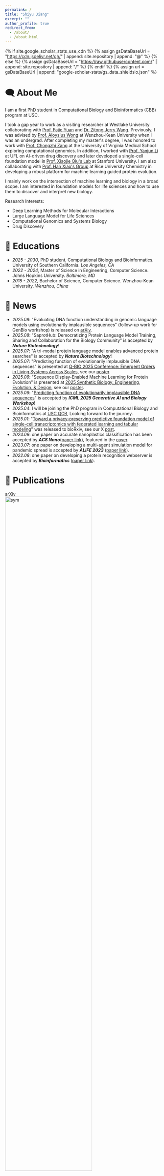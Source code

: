 ```yaml
---
permalink: /
title: "Shiyu Jiang"
excerpt: ""
author_profile: true
redirect_from: 
  - /about/
  - /about.html
---
```


{% if site.google_scholar_stats_use_cdn %}
{% assign gsDataBaseUrl = "https://cdn.jsdelivr.net/gh/" | append: site.repository | append: "@" %}
{% else %}
{% assign gsDataBaseUrl = "https://raw.githubusercontent.com/" | append: site.repository | append: "/" %}
{% endif %}
{% assign url = gsDataBaseUrl | append: "google-scholar-stats/gs_data_shieldsio.json" %}

<span class='anchor' id='about-me'></span>

# 🗨 About Me
I am a first PhD student in Computational Biology and Bioinformatics (CBB) program at USC.

I took a gap year to work as a visiting researcher at Westlake University collaborating with 
[Prof. Fajie Yuan](https://en.westlake.edu.cn/faculty/fajie-yuan.html) and
[Dr. Zitong Jerry Wang](https://cellethology.github.io/).
Previously, I was advised by [Prof. Aloysius Wong](https://csmt.wku.edu.cn/en/node/1777) at Wenzhou-Kean University 
when I was an undergrad. After completing my master's degree, I was honored to work with 
[Prof. Chongzhi Zang](https://zanglab.github.io/index.htm) at the University of Virginia Medical School exploring 
computational genomics. In addition, I worked with [Prof. Yanjun Li](https://yanjun-li.com/index.html) at UFL on 
AI-driven drug discovery and later developed a single-cell foundation model in 
[Prof. Xiaojie Qiu's Lab](https://www.devo-evo.com/) at Stanford University. I am also collaborating with 
[Prof. Han Xiao's Group](https://xiao.rice.edu/) at Rice University Chemistry in developing a robust platform
for machine learning guided protein evolution.

I mainly work on the intersection of machine learning and biology in a broad scope. I am interested in foundation 
models for life sciences and how to use them to discover and interpret new biology. 

Research Interests:
- Deep Learning Methods for Molecular Interactions
- Large Language Model for Life Sciences
- Computational Genomics and Systems Biology
- Drug Discovery

# 📖 Educations
- *2025 - 2030*, PhD student, Computational Biology and Bioinformatics. University of Southern California. *Los Angeles, CA*
- *2022 - 2024*, Master of Science in Engineering, Computer Science. Johns Hopkins University. *Baltimore, MD* 
- *2018 - 2022*, Bachelor of Science, Computer Science. Wenzhou-Kean University. *Wenzhou, China*

# 📰 News
- *2025.08*: "Evaluating DNA function understanding in genomic language models using evolutionarily implausible sequences" (follow-up work for GenBio workshop) is released on [arXiv](https://arxiv.org/abs/2506.10271v3).
- *2025.08*: "SaprotHub: Democratizing Protein Language Model Training, Sharing and Collaboration for the Biology Community" is accepted by ***Nature Biotechnology***!
- *2025.07*: "A tri-modal protein language model enables advanced protein searches" is accepted by ***Nature Biotechnology***!
- *2025.07*: "Predicting function of evolutionarily implausible DNA sequences" is presented at [Q-BIO 2025 Conference: Emergent Orders in Living Systems Across Scales](https://cqb.pku.edu.cn/info/1064/3011.htm), see our [poster]().
- *2025.06*: "Sequence Display-Enabled Machine Learning for Protein Evolution" is presented at [2025 Synthetic Biology: Engineering, Evolution, & Design](https://synbioconference.org/2025), see our [poster](https://jasonjiangs.github.io/images/seq_display_poster.png).
- *2025.06*: "[Predicting function of evolutionarily implausible DNA sequences](https://jasonjiangs.github.io/images/nullsettes_genbio2025_poster.png)" is accepted by ***ICML 2025 Generative AI and Biology Workshop***!
- *2025.04*: I will be joining the PhD program in Computational Biology and Bioinformatics at [USC QCB](https://www.qcb-dornsife.usc.edu/), Looking forward to the journey.
- *2025.01*: "[Toward a privacy-preserving predictive foundation model of single-cell transcriptomics with federated learning and tabular modeling](https://www.biorxiv.org/content/10.1101/2025.01.06.631427v1)" was released to bioRxiv, see our X [post](https://x.com/Xiaojie_Qiu/status/1876676759577661895).
- *2024.09*: one paper on accurate nanoplastics classification has been accepted by ***ACS Nano***([paper link](https://pubs.acs.org/doi/abs/10.1021/acsnano.4c08316)), featured in the [cover](https://pubs.acs.org/cms/10.1021/ancac3.2024.18.issue-38/asset/ancac3.2024.18.issue-38.xlargecover-4.jpg).
- *2023.07*: one paper on developing a multi-agent simulation model for pandemic spread is accepted by ***ALIFE 2023*** ([paper link](https://direct.mit.edu/isal/proceedings/isal2023/35/123/116938)).
- *2022.08*: one paper on developing a protein recognition webserver is accepted by ***Bioinformatics*** ([paper link](https://academic.oup.com/bioinformatics/article/38/19/4643/6673135)).

# 📝 Publications
<div class='paper-box'><div class='paper-box-image'><div><div class="badge">arXiv</div><img src='images/nullsettes_v2.png' alt="sym" width="75%"></div></div>
<div class='paper-box-text' markdown="1">

[Evaluating DNA function understanding in genomic language models using evolutionarily implausible sequences](https://arxiv.org/abs/2506.10271v3)

**Shiyu Jiang**, Xuyin Liu, Jerry Zitong Wang. *arXiv*, 2025. (In Submission)

[GitHub](https://github.com/cellethology/GLM-Nullsette-Benchmark)
</div>
</div>


<div class='paper-box'><div class='paper-box-image'><div><div class="badge"></div><img src='images/smartbind.png' alt="sym" width="75%"></div></div>
<div class='paper-box-text' markdown="1">

[Small Molecule Approach to RNA Targeting Binder Discovery (SMARTBind) Using Deep Learning Without Structural Input]()

**Shiyu Jiang** †, Amirhossein Taghavi †, Tenghui Wang, Samantha M. Meyer, Jessica L. Childs-Disney, Chenglong Li, Mattew D. Disney, Yanjun Li. 2025. (In Submission)

[GitHub](https://github.com/AIDD-LiLab/SmartBind)
</div>
</div>


<div class='paper-box'><div class='paper-box-image'><div><div class="badge"></div><img src='images/sequence display.png' alt="sym" width="75%"></div></div>
<div class='paper-box-text' markdown="1">

[Sequence Display: Generating Large-Scale Sequence–Activity Datasets to Advance Universal Protein Evolution]()

Linqi Cheng †, Xinzhe Zheng †, **Shiyu Jiang** †, Hu Y, Liu Y, Yang K, Rui J, Ding H, Zhang M, Yuan T, Ye H, Li C, Kevin K. Yang, Xiongyi Huang, Han Xiao. 2025. (In Submission)

[GitHub](https://github.com/SophieSarceau/SequenceDisplay-ML)
</div>
</div>


<div class='paper-box'><div class='paper-box-image'><div><div class="badge">bioRxiv</div><img src='images/qa.png' alt="sym" width="75%"></div></div>
<div class='paper-box-text' markdown="1">

[Decoding the Molecular Language of Proteins with Evola](https://www.biorxiv.org/content/10.1101/2025.01.05.630192v1)

Xibin Zhou †, Chenchen Han †, Yingqi Zhang ‡, Jin Su ‡, Kai Zhuang ‡, **Shiyu Jiang** ‡, Zichen Yuan, Wei Zheng, Fengyuan Dai, Yuyang Zhou, Yuyang Tao, Dan Wu, Fajie Yuan. *bioRxiv*, 2025.

[Online Server](http://www.chat-protein.com/)
</div>
</div>


<div class='paper-box'><div class='paper-box-image'><div><div class="badge">bioRxiv</div><img src='images/tabula.png' alt="sym" width="75%"></div></div>
<div class='paper-box-text' markdown="1">

[Toward a privacy-preserving predictive foundation model of single-cell transcriptomics with federated learning and tabular modeling](https://www.biorxiv.org/content/10.1101/2025.01.06.631427v1)

Jiayuan Ding †, Jianhui Lin †, **Shiyu Jiang** †, Yixin Wang, Ziyang Mao, Zhaoyu Fang, Jiliang Tang, Min Li, Xiaojie Qiu. *bioRxiv*, 2025.

[GitHub](https://github.com/aristoteleo/tabula)
</div>
</div>


<div class='paper-box'><div class='paper-box-image'><div><div class="badge">Nature Communications</div><img src='images/NC_yu.png' alt="sym" width="75%"></div></div>
<div class='paper-box-text' markdown="1">

[Engineering Unnatural Cells with a 21st Amino Acid as a Living Epigenetic Sensor]()

Hu Y, Wang Y, Cheng L, Wang C, Liu Y, Wang Y, Chen Y, Yang S, Guo Y, **Jiang S**, Yang K, Xiao H. *Nature Communications*, 2025. (Accepted)

</div>
</div>


<div class='paper-box'><div class='paper-box-image'><div><div class="badge">JACS</div><img src='images/jacs_1.png' alt="sym" width="75%"></div></div>
<div class='paper-box-text' markdown="1">

[Biosynthesis of Unnatural Cyclodipeptides through Genetic Code Expansion and Cyclodipeptide Synthase Evolution]()

Hu Y †, Cheng L †, Liu Y, Liu R, **Jiang S**, Yuan T, Wang Y, Ye H, Xiao H. *Journal of the American Chemical Society*, 2025. (Accepted)

[GitHub](https://github.com/linqicheng-xiao/gmx_mmpbsa_py)
</div>
</div>


<div class='paper-box'><div class='paper-box-image'><div><div class="badge">Nature Biotechnology</div><img src='images/protrek.png' alt="sym" width="75%"></div></div>
<div class='paper-box-text' markdown="1">

[A tri-modal protein language model enables advanced protein searches](https://www.biorxiv.org/content/10.1101/2024.05.30.596740v2.abstract)

Jin Su †, Yan He †, Shiyang You †, **Shiyu Jiang** ‡, Xibin Zhou ‡, Xuting Zhang, Yuxuan Wang, Igor Tolstoy, Hongyuan Lu, Xing Chang, Fajie Yuan. *Nature Biotechnology*, 2025. (Accepted)

[Online Server](http://search-protrek.com/)
</div>
</div>


<div class='paper-box'><div class='paper-box-image'><div><div class="badge">Nature Biotechnology</div><img src='images/saprothub.png' alt="sym" width="75%"></div></div>
<div class='paper-box-text' markdown="1">

[SaprotHub: Democratizing Protein Language Model Training, Sharing and Collaboration for the Biology Community](https://www.biorxiv.org/content/10.1101/2024.05.24.595648v5.abstract)

Jin Su, Zhikai Li, Chenchen Han, Yuyang Zhou, Yan He, Junjie Shan, Xibin Zhou, Xing Chang, **Shiyu Jiang**, Dacheng Ma, The OPMC, Martin Steinegger, Sergey Ovchinnikov, Fajie Yuan. *Nature Biotechnology*, 2025. (Accepted)

[GitHub](https://github.com/westlake-repl/SaprotHub?tab=readme-ov-file) | [OPMC](https://theopmc.github.io/)
</div>
</div>


<div class='paper-box'><div class='paper-box-image'><div><div class="badge">ICML 2025 GenBio Workshop</div><img src='images/nullsettes.png' alt="sym" width="75%"></div></div>
<div class='paper-box-text' markdown="1">

[Predicting function of evolutionarily implausible DNA sequences](https://openreview.net/forum?id=YEmMJHZSGv)

**Shiyu Jiang**, Xuyin Liu, Jerry Zitong Wang. *ICML 2025 Generative AI and Biology Workshop*, 2025.

[GitHub](https://github.com/cellethology/GLM-Nullsette-Benchmark)
</div>
</div>


<div class='paper-box'><div class='paper-box-image'><div><div class="badge">ACS Nano</div><img src='images/acsnano.png' alt="sym" width="75%"></div></div>
<div class='paper-box-text' markdown="1">

[Integrating Metal–Phenolic Networks-Mediated Separation and Machine Learning-Aided Surface-Enhanced Raman Spectroscopy for Accurate Nanoplastics Quantification and Classification](https://pubs.acs.org/doi/abs/10.1021/acsnano.4c08316)

Haoxin Ye, **Shiyu Jiang**, Yan Yan, Bin Zhao, Edward R Grant, David D Kitts, Rickey Y Yada, Anubhav Pratap-Singh, Alberto Baldelli, Tianxi Yang. *ACS Nano*, 2024.

[Featured on Cover](https://pubs.acs.org/cms/10.1021/ancac3.2024.18.issue-38/asset/ancac3.2024.18.issue-38.xlargecover-4.jpg)
</div>
</div>


<div class='paper-box'><div class='paper-box-image'><div><div class="badge">ALIFE 2023</div><img src='images/covid_sim.png' alt="sym" width="75%"></div></div>
<div class='paper-box-text' markdown="1">

[Simulating Disease Spread During Disaster Scenarios](https://direct.mit.edu/isal/proceedings/isal/35/123/116938)

**Shiyu Jiang**, Heejoong Kim, Fabio Henrique Tanaka, Claus Aranha, Anna Bogdanova, Kimia Ghobadi, Anton Dahbura. *The International Conference on Artificial Life*, 2023.

[GitHub](https://github.com/caranha/Koudou/tree/ALIFE_2023)
</div>
</div>


<div class='paper-box'><div class='paper-box-image'><div><div class="badge">Bioinformatics</div><img src='images/bioinformatics2022.png' alt="sym" width="75%"></div></div>
<div class='paper-box-text' markdown="1">

[HNOXPred: a web tool for the prediction of gas-sensing H-NOX proteins from amino acid sequence](https://academic.oup.com/bioinformatics/article/38/19/4643/6673135)

**Shiyu Jiang**, Hemn Barzan Abdalla, Chuyun Bi, Yi Zhu, Xuechen Tian, Yixin Yang, Aloysius Wong. *Bioinformatics*, 2022.

[Online Server](https://www.hnoxpred.com/) | [GitHub](https://github.com/JasonJiangs/HNOX_Pred)
</div>
</div>


<div class='paper-box'><div class='paper-box-image'><div><div class="badge">IJCNN 2021</div><img src='images/ijcnn.png' alt="sym" width="75%"></div></div>
<div class='paper-box-text' markdown="1">

[Deblur-yolo: Real-time object detection with efficient blind motion deblurring](https://ieeexplore.ieee.org/abstract/document/9534352)

Shen Zheng, Yuxiong Wu, **Shiyu Jiang**, Changjie Lu, Gaurav Gupta. *International Joint Conference on Neural Networks*, 2021

</div>
</div>

[comment]: <> (# 🎖 Honors and Awards)

[comment]: <> (- *2021.10* Lorem ipsum dolor sit amet, consectetur adipiscing elit. Vivamus ornare aliquet ipsum, ac tempus justo dapibus sit amet. )

[comment]: <> (- *2021.09* Lorem ipsum dolor sit amet, consectetur adipiscing elit. Vivamus ornare aliquet ipsum, ac tempus justo dapibus sit amet. )

# 🧑‍💻 Experience
<ul class="education-timeline">

    <li class="timeline-item-edu">
        <div class="timeline-icon">
            <img src="images/WLU_logo.png" alt="WLU Logo">
        </div>
        <div class="timeline-content-edu">
            <p class="date">2024.08 - 2025.06</p>
            <h4 class="title">Research Associate</h4>
            <p class="school"><a href="" target="_blank">Westlake University</a>School of Engineering & School of Science</p>
        </div>
    </li>

    <li class="timeline-item-edu">
        <div class="timeline-icon">
            <img src="images/UVA_logo.png" alt="UVA Logo">
        </div>
        <div class="timeline-content-edu">
            <p class="date">2024.01 - 2024.07</p>
            <h4 class="title">Lab Specialist</h4>
            <p class="school"><a href="" target="_blank">University of Virginia</a>, School of Medicine</p>
        </div>
    </li>

    <li class="timeline-item-edu">
        <div class="timeline-icon">
            <img src="images/AlibabaCloud_logo.png" alt="Alibaba Cloud Logo">
        </div>
        <div class="timeline-content-edu">
            <p class="date">2022.06 - 2022.08</p>
            <h4 class="title">Software Engineer Intern</h4>
            <p class="school"><a href="" target="_blank">Alibaba Cloud</a> </p>
        </div>
    </li>
</ul>

# 🔨 Models
## Genomics
- [Nullsettes](https://github.com/cellethology/GLM-Nullsette-Benchmark): 
  a synthetic biology benchmark simulating loss-of-function mutations via control element translocations, enabling zero-shot evaluation of genomic language models.

- [SICER 2.0](https://zanglab.github.io/SICER2/) (**S**patial-clustering **I**dentification of **C**hIP-**E**nriched **R**egions):
  a ChIP-Seq broad peak calling data analysis method.

- [Tabula](https://github.com/aristoteleo/tabula):
  A privacy-preserving predictive foundation model for single-cell transcriptomics, leveraging federated learning and tabular modeling.

## Protein
- [ProTrek](http://search-protrek.com/):
  a tri-modal protein language model that jointly models protein sequence, structure and function (SSF).

- [Evolla](http://www.chat-protein.com/):
  a protein-language generative model designed to decode the molecular language of proteins.

- [SaProtHub](https://github.com/westlake-repl/SaprotHub?tab=readme-ov-file):
  making Protein Modeling Accessible to All Biologists.

- [HNOXPred](https://www.hnoxpred.com/) (**Pred**iction of **H**eme-**N**itric oxide/**OX**ygen domains):
  a web server to predict gas-sensing H-NOX proteins from amino acid sequences.

## Molecule
- [SmartBind](https://github.com/AIDD-LiLab/SmartBind):
  SmartBind is a structure-free RNA-ligand interaction prediction method, which can be used for RNA-ligand virtual screening and binding site prediction.


## Other
- [Koudou](https://github.com/caranha/Koudou):
  an agent-based model that simulates the infectious disease spread under college town scenario.


# 🌎 Miscellaneous
Outside of work, you’ll often find me at the gym, playing soccer, road cycling, or go hiking. 
I also enjoy playing table tennis and the piano occasionally.


<body>
  <a href="https://clustrmaps.com/site/1bt6x"  title="Visit tracker" >
    <img src="//www.clustrmaps.com/map_v2.png?d=aGpjzbKbHZT-5oLEhHvcK0igPnT7IvQmYxySQX6oPb4&cl=ffffff" />
  </a>
</body>